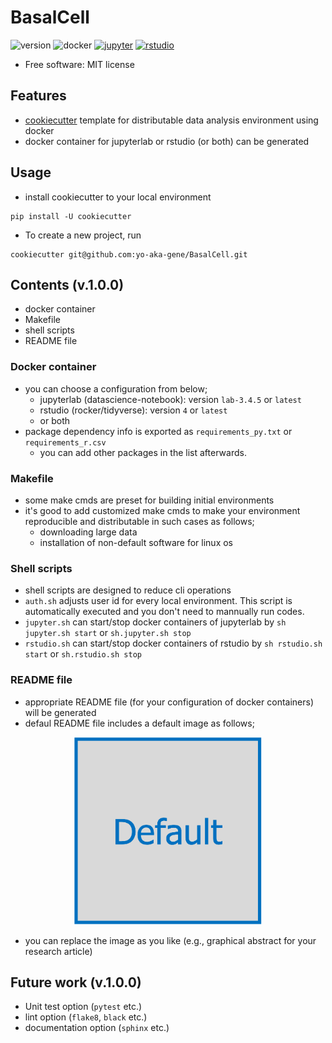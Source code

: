 # BasalCell
![version](https://img.shields.io/badge/BasalCell-v.1.0.0-blue.svg?longCache=true)
![docker](https://img.shields.io/badge/DockerCompose-3-2496ed.svg?longCache=true&logo=docker)
[![jupyter](https://img.shields.io/badge/jupyterlab-latest|lab3.4.5-f37626.svg?longCache=true&logo=jupyter)](https://hub.docker.com/r/jupyter/datascience-notebook)
[![rstudio](https://img.shields.io/badge/rstudio-latest|4-75aadb.svg?longCache=true&logo=rstudio)](https://hub.docker.com/r/rocker/tidyverse)


- Free software: MIT license

## Features
- [cookiecutter](https://github.com/cookiecutter/cookiecutter) template for distributable data analysis environment using docker
- docker container for jupyterlab or rstudio (or both) can be generated

## Usage
- install cookiecutter to your local environment
```
pip install -U cookiecutter
```
- To create a new project, run
```
cookiecutter git@github.com:yo-aka-gene/BasalCell.git
```

## Contents (v.1.0.0)
- docker container
- Makefile
- shell scripts
- README file

### Docker container
- you can choose a configuration from below;
    - jupyterlab (datascience-notebook): version `lab-3.4.5` or `latest`
    - rstudio (rocker/tidyverse): version `4` or `latest`
    - or both
- package dependency info is exported as `requirements_py.txt` or `requirements_r.csv`
    - you can add other packages in the list afterwards.

### Makefile
- some make cmds are preset for building initial environments
- it's good to add customized make cmds to make your environment reproducible and distributable in such cases as follows;
    - downloading large data
    - installation of non-default software for linux os

### Shell scripts
- shell scripts are designed to reduce cli operations
- `auth.sh` adjusts user id for every local environment. This script is automatically executed and you don't need to mannually run codes.
- `jupyter.sh` can start/stop docker containers of jupyterlab by `sh jupyter.sh start` or `sh.jupyter.sh stop`
- `rstudio.sh` can start/stop docker containers of rstudio by `sh rstudio.sh start` or `sh.rstudio.sh stop`

### README file
- appropriate README file (for your configuration of docker containers) will be generated
- defaul README file includes a default image as follows;
<div align="center">
<img src="./{{cookiecutter.project_name}}/logos/default.png" alt="graphical abstract" width="300" height="300" title="graphical abstract">
</div>

- you can replace the image as you like (e.g., graphical abstract for your research article)

## Future work (v.1.0.0)
- Unit test option (`pytest` etc.)
- lint option (`flake8`, `black` etc.)
- documentation option (`sphinx` etc.)
